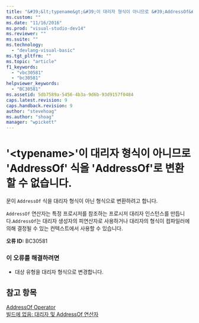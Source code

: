```yaml
---
title: "&#39;&lt;typename&gt;&#39;이 대리자 형식이 아니므로 &#39;AddressOf&#39; 식을 &#39;AddressOf&#39;로 변환할 수 없습니다. | Microsoft Docs"
ms.custom: ""
ms.date: "11/16/2016"
ms.prod: "visual-studio-dev14"
ms.reviewer: ""
ms.suite: ""
ms.technology: 
  - "devlang-visual-basic"
ms.tgt_pltfrm: ""
ms.topic: "article"
f1_keywords: 
  - "vbc30581"
  - "bc30581"
helpviewer_keywords: 
  - "BC30581"
ms.assetid: 5db7589a-5456-4b3a-9d6b-93d9157f0484
caps.latest.revision: 9
caps.handback.revision: 9
author: "stevehoag"
ms.author: "shoag"
manager: "wpickett"
---
```

# &#39;&lt;typename&gt;&#39;이 대리자 형식이 아니므로 &#39;AddressOf&#39; 식을 &#39;AddressOf&#39;로 변환할 수 없습니다.
문이 `AddressOf` 식을 대리자 형식이 아닌 형식으로 변환하려고 합니다.  
  
 `AddressOf` 연산자는 특정 프로시저를 참조하는 프로시저 대리자 인스턴스를 만듭니다.`AddressOf`는 대리자 생성자의 피연산자로 사용하거나 대리자의 형식이 컴파일러에 의해 결정될 수 있는 컨텍스트에서 사용할 수 있습니다.  
  
 **오류 ID:** BC30581  
  
### 이 오류를 해결하려면  
  
-   대상 유형을 대리자 형식으로 변경합니다.  
  
## 참고 항목  
 [AddressOf Operator](../Topic/AddressOf%20Operator%20\(Visual%20Basic\).md)   
 [빌드에 없음: 대리자 및 AddressOf 연산자](http://msdn.microsoft.com/ko-kr/7b2ed932-8598-4355-b2f7-5cedb23ee86f)
